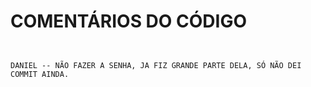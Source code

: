 # COMENTÁRIOS DO CÓDIGO

```SENHA


DANIEL -- NÃO FAZER A SENHA, JA FIZ GRANDE PARTE DELA, SÓ NÃO DEI COMMIT AINDA.



```
